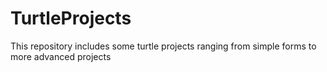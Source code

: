 # TurtleProjects
This repository includes some turtle projects ranging from simple forms to more advanced projects
